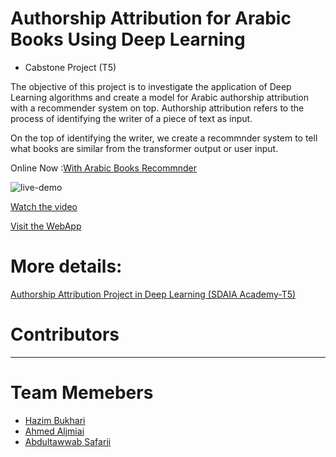 # Authorship Attribution for Arabic Books Using Deep Learning

* Cabstone Project (T5) 

The objective of this project is to investigate the application of Deep Learning algorithms and create a model for Arabic authorship attribution with a recommender system on top. Authorship attribution refers to the process of identifying the writer of a piece of text as input.

On the top of identifying the writer, we create a recommnder system to tell what books are similar from the transformer output or user input.


Online Now :[With Arabic Books Recommnder](https://authorshipksa.herokuapp.com)


![live-demo](https://user-images.githubusercontent.com/20365333/145676438-d1fd4105-fc14-4f57-9a43-eabf33f69876.gif)





[Watch the video](https://streamable.com/7kjspy)

[Visit the WebApp ](https://authorshipksa.herokuapp.com)



# More details: 
[Authorship Attribution Project in Deep Learning (SDAIA Academy-T5)](https://github.com/FancyWhale69/T5_AuthorAttribution)

# Contributors
------------
# Team Memebers
* [Hazim Bukhari](https://github.com/FancyWhale69)  
* [Ahmed Aljmiai](https://github.com/AAljmiai)  
* [Abdultawwab Safarji](https://github.com/A-safarji)

